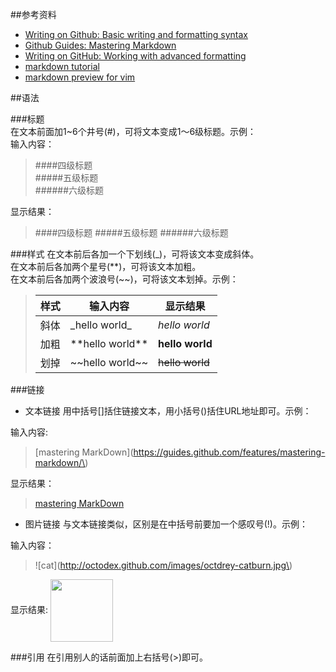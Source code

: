 ##参考资料

* [Writing on Github: Basic writing and formatting syntax](https://help.github.com/articles/basic-writing-and-formatting-syntax/)
* [Github Guides: Mastering Markdown](https://guides.github.com/features/mastering-markdown/)
* [Writing on GitHub: Working with advanced formatting](https://help.github.com/articles/working-with-advanced-formatting/)
* [markdown tutorial](http://www.markdowntutorial.com/)
* [markdown preview for vim](https://github.com/iamcco/markdown-preview.vim)

##语法

###标题  
在文本前面加1~6个井号(#)，可将文本变成1～6级标题。示例：  
输入内容：
>\#\#\#\#四级标题  
>\#\#\#\#\#五级标题  
>\#\#\#\#\#\#六级标题

显示结果：
>####四级标题 
>#####五级标题 
>######六级标题 

###样式
在文本前后各加一个下划线(\_)，可将该文本变成斜体。  
在文本前后各加两个星号(\*\*)，可将该文本加粗。  
在文本前后各加两个波浪号(\~\~)，可将该文本划掉。示例：

>样式 | 输入内容 | 显示结果
>---- | -------- | --------
>斜体 | \_hello world\_ | _hello world_
>加粗 | \*\*hello world\*\* | **hello world**
>划掉 | \~\~hello world\~\~ | ~~hello world~~

###链接
* 文本链接
用中括号[]括住链接文本，用小括号()括住URL地址即可。示例：

输入内容:
>\[mastering MarkDown\]\(https://guides.github.com/features/mastering-markdown/\) 

显示结果：
>[mastering MarkDown](https://guides.github.com/features/mastering-markdown/)

* 图片链接
与文本链接类似，区别是在中括号前要加一个感叹号(!)。示例：

输入内容： 
>\!\[cat\]\(http://octodex.github.com/images/octdrey-catburn.jpg\) 

显示结果:
<img src="http://octodex.github.com/images/octdrey-catburn.jpg" width=100 height=100 align=center />

###引用
在引用别人的话前面加上右括号(>)即可。
